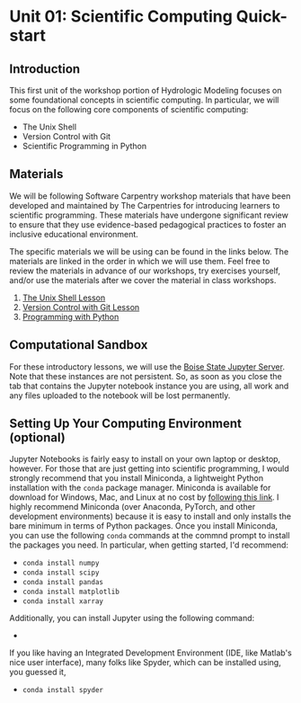 # Unit 01: Scientific Computing Quick-start

## Introduction

This first unit of the workshop portion of Hydrologic Modeling focuses on some foundational concepts
in scientific computing. In particular, we will focus on the following core components of scientific 
computing: 

* The Unix Shell
* Version Control with Git
* Scientific Programming in Python

## Materials

We will be following Software Carpentry workshop materials that have been developed and maintained 
by The Carpentries for introducing learners to scientific programming. These materials have undergone
significant review to ensure that they use evidence-based pedagogical practices to foster an 
inclusive educational environment. 

The specific materials we will be using can be found in the links below. The materials are linked in 
the order in which we will use them. Feel free to review the materials in advance of our workshops, 
try exercises yourself, and/or use the materials after we cover the material in class workshops.

1. [The Unix Shell Lesson](http://swcarpentry.github.io/shell-novice/)
2. [Version Control with Git Lesson](http://swcarpentry.github.io/git-novice/)
3. [Programming with Python](http://swcarpentry.github.io/python-novice-inflammation/)

## Computational Sandbox

For these introductory lessons, we will use the [Boise State Jupyter Server](https://jupyter.boisestate.edu/). Note that these instances are not persistent. So, as soon as you close the tab that contains the Jupyter notebook instance you are using, all work and any files uploaded to the notebook will be lost permanently. 

## Setting Up Your Computing Environment (optional)

Jupyter Notebooks is fairly easy to install on your own laptop or desktop, however. For those 
that are just getting into scientific programming, I would strongly recommend that you install
Miniconda, a lightweight Python installation with the ```conda``` package manager. Miniconda is 
available for download for Windows, Mac, and Linux at no cost by [following this link](https://docs.conda.io/en/latest/miniconda.html). I highly recommend Miniconda (over Anaconda, 
PyTorch, and other development environments) because it is easy to install and only installs 
the bare minimum in terms of Python packages. Once you install Miniconda, you can use the following 
```conda``` commands at the commnd prompt to install the packages you need. In particular, when getting
started, I'd recommend:

* ```conda install numpy```
* ```conda install scipy```
* ```conda install pandas```
* ```conda install matplotlib```
* ```conda install xarray```

Additionally, you can install Jupyter using the following command:

* ```conda install jupyter

If you like having an Integrated Development Environment (IDE, like Matlab's nice user interface), 
many folks like Spyder, which can be installed using, you guessed it,

* ```conda install spyder```



